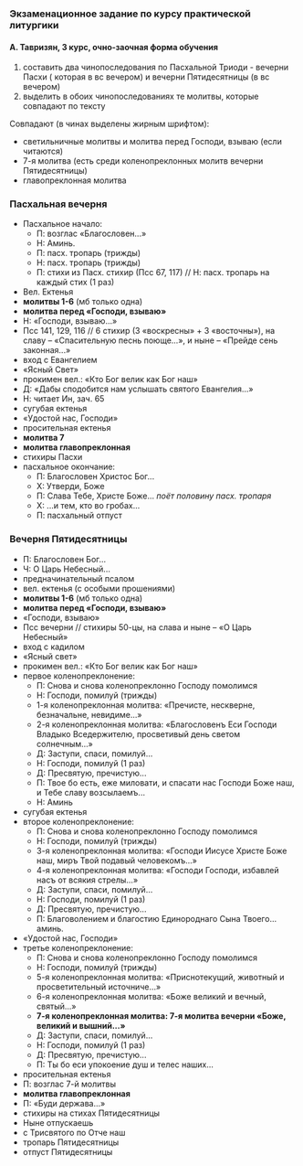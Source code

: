 ### Экзаменационное задание по курсу практической литургики
#### А. Тавризян, 3 курс, очно-заочная форма обучения

1. составить два чинопоследования по Пасхальной Триоди - вечерни Пасхи ( которая в вс вечером) и вечерни Пятидесятницы (в вс вечером)
1. выделить в обоих чинопоследованиях те молитвы, которые совпадают по тексту

Совпадают (в чинах выделены жирным шрифтом):

- светильничные молитвы и молитва перед Господи, взываю (если читаются)
- 7-я молитва (есть среди коленопреклонных молитв вечерни Пятидесятницы)
- главопреклонная молитва

### Пасхальная вечерня

- Пасхальное начало:
	- П: возглас «Благословен...»
	- Н: Аминь.
	- П: пасх. тропарь (трижды)
	- Н: пасх. тропарь (трижды)
	- П: стихи из Пасх. стихир (Псс 67, 117) // Н: пасх. тропарь на каждый стих (1 раз)
- Вел. Ектенья
- **молитвы 1-6** (мб только одна)
- **молитва перед «Господи, взываю»**
- Н: «Господи, взываю...»
- Псс 141, 129, 116 // 6 стихир (3 «воскресны» + 3 «восточны»), на славу – «Спасительную песнь поюще...», и ныне – «Прейде сень законная...»
- вход с Евангелием
- «Ясный Свет»
- прокимен вел.: «Кто Бог велик как Бог наш»
- Д: «Дабы сподобится нам услышать святого Евангелия...»
- Н: читает Ин, зач. 65
- сугубая ектенья
- «Удостой нас, Господи»
- просительная ектенья
- **молитва 7**
- **молитва главопреклонная**
- стихиры Пасхи
- пасхальное окончание:
	- П: Благословен Христос Бог...
	- Х: Утверди, Боже
	- П: Слава Тебе, Христе Боже... _поёт половину пасх. тропаря_
	- Х: ...и тем, кто во гробах...
	- П: пасхальный отпуст

### Вечерня Пятидесятницы

- П: Благословен Бог...
- Ч: О Царь Небесный...
- предначинательный псалом
- вел. ектенья (с особыми прошениями)
- **молитвы 1-6** (мб только одна)
- **молитва перед «Господи, взываю»**
- «Господи, взываю»
- Псс вечерни // стихиры 50-цы, на слава и ныне – «О Царь Небесный»
- вход с кадилом
- «Ясный свет»
- прокимен вел.: «Кто Бог велик как Бог наш»
- первое коленопреклонение:
	- П: Снова и снова коленопреклонно Господу помолимся
	- Н: Господи, помилуй (трижды)
	- 1-я коленопреклонная молитва: «Пречисте, нескверне, безначальне, невидиме...»
	- 2-я коленопреклонная молитва: «Благословенъ Еси Господи Владыко Вседержителю, просветивый день светом солнечным...»
	- Д: Заступи, спаси, помилуй...
	- Н: Господи, помилуй (1 раз)
	- Д: Пресвятую, пречистую...
	- П: Твое бо есть, еже миловати, и спасати нас Господи Боже наш, и Тебе славу возсылаемъ...
	- Н: Аминь
- сугубая ектенья
- второе коленопреклонение:
	- П: Снова и снова коленопреклонно Господу помолимся
	- Н: Господи, помилуй (трижды)
	- 3-я коленопреклонная молитва: «Господи Иисусе Христе Боже наш, миръ Твой подавый человекомъ...»
	- 4-я коленопреклонная молитва:  «Господи Господи, избавлей насъ от всякия стрелы...»
	- Д: Заступи, спаси, помилуй...
	- Н: Господи, помилуй (1 раз)
	- Д: Пресвятую, пречистую...
	- П: Благоволением и благостию Единороднаго Сына Твоего... аминь.
- «Удостой нас, Господи»
- третье коленопреклонение:
	- П: Снова и снова коленопреклонно Господу помолимся
	- Н: Господи, помилуй (трижды)
	- 5-я коленопреклонная молитва: «Приснотекущий, животный и просветительный источниче...»
	- 6-я коленопреклонная молитва:  «Боже великий и вечный, святый...»
	- **7-я коленопреклонная молитва: 7-я молитва вечерни «Боже, великий и вышний...»**
	- Д: Заступи, спаси, помилуй...
	- Н: Господи, помилуй (1 раз)
	- Д: Пресвятую, пречистую...
	- П: Ты бо еси упокоение душ и телес наших...
- просительная ектенья
- П: возглас 7-й молитвы
- **молитва главопреклонная**
- П: «Буди держава...»
- стихиры на стихах Пятидесятницы
- Ныне отпускаешь
- с Трисвятого по Отче наш
- тропарь Пятидесятницы
- отпуст Пятидесятницы
